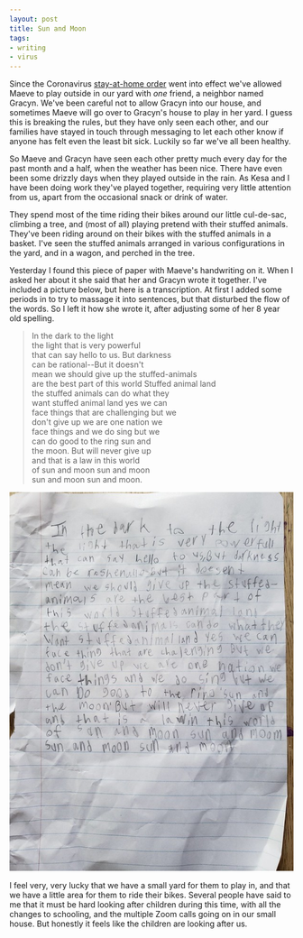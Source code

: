 ```yaml
---
layout: post
title: Sun and Moon
tags:
- writing
- virus
---
```


Since the Coronavirus [stay-at-home order] went into effect we've allowed Maeve
to play outside in our yard with *one* friend, a neighbor named Gracyn. We've been
careful not to allow Gracyn into our house, and sometimes Maeve will go over to
Gracyn's house to play in her yard. I guess this is breaking the rules, but they
have only seen each other, and our families have stayed in touch through
messaging to let each other know if anyone has felt even the least bit sick.
Luckily so far we've all been healthy.

So Maeve and Gracyn have seen each other pretty much every day for the past
month and a half, when the weather has been nice. There have even been some
drizzly days when they played outside in the rain. As Kesa and I have been doing
work they've played together, requiring very little attention from us, apart
from the occasional snack or drink of water.

They spend most of the time riding their bikes around our little cul-de-sac,
climbing a tree, and (most of all) playing pretend with their stuffed animals.
They've been riding around on their bikes with the stuffed animals in a basket.
I've seen the stuffed animals arranged in various configurations in the yard,
and in a wagon, and perched in the tree.

Yesterday I found this piece of paper with Maeve's handwriting on it. When I
asked her about it she said that her and Gracyn wrote it together. I've included
a picture below, but here is a transcription. At first I added some periods in
to try to massage it into sentences, but that disturbed the flow of the words.
So I left it how she wrote it, after adjusting some of her 8 year old spelling.

<blockquote>

In the dark to the light  
the light that is very powerful  
that can say hello to us. But darkness  
can be rational--But it doesn't  
mean we should give up the stuffed-animals  
are the best part of this world Stuffed animal land  
the stuffed animals can do what they  
want stuffed animal land yes we can  
face things that are challenging but we  
don't give up we are one nation we  
face things and we do sing but we  
can do good to the ring sun and  
the moon. But will never give up  
and that is a law in this world  
of sun and moon sun and moon  
sun and moon sun and moon.  

</blockquote>

<a href="https://www.flickr.com/photos/inkdroid/49896856988/">
  <img class="img-responsive" src="/images/sun-and-moon.jpg">
</a>

I feel very, very lucky that we have a small yard for them to play in, and that
we have a little area for them to ride their bikes. Several people have said to
me that it must be hard looking after children during this time, with all the
changes to schooling, and the multiple Zoom calls going on in our small house.
But honestly it feels like the children are looking after us.

[stay-at-home order]: https://governor.maryland.gov/2020/03/30/as-covid-19-crisis-escalates-in-capital-region-governor-hogan-issues-stay-at-home-order-effective-tonight/
